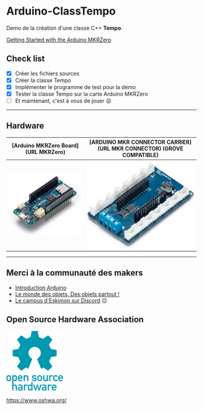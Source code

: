 # Arduino-ClassTempo

Demo de la création d'une classe C++ **Tempo**.

[Getting Started with the Arduino MKRZero](https://www.arduino.cc/en/Guide/ArduinoMKRZero)

## Check list

- [x] Créer les fichiers sources
- [x] Créer la classe Tempo
- [x] Implémenter le programme de test pour la démo
- [x] Tester la classe Tempo sur la carte Arduino MKRZero
- [ ] Et maintenant, c'est à vous de jouer :stuck_out_tongue_winking_eye:

---

## Hardware

|     [Arduino MKRZero Board](URL MKRZero)     | [ARDUINO MKR CONNECTOR CARRIER](URL MKR CONNECTOR) (GROVE COMPATIBLE) |
| :------------------------------------------: | :-------------------------------------------------------------------: |
| ![MKRZero](Images/arduino_mkrzero_board.png) |  ![MKR CONNECTOR CARRIER](Images/arduino_mkr_connector_carrier.png)   |

[URL MKRZero]: https://www.arduino.cc/en/Main/ArduinoBoardMKRZero
[URL MKR CONNECTOR]: https://store.arduino.cc/arduino-mkr-connector-carrier

---

## Merci à la communauté des makers

* [Introduction Arduino](https://github.com/b2renger/Introduction_Arduino)
* [Le monde des objets, Des objets partout !](https://www.locoduino.org/spip.php?article87)
* [Le campus d'Eskimon sur Discord](https://eskimon.fr/) :wink:

## Open Source Hardware Association

<!-- ![oshw-logo](oshw-logo-200-px.png) -->
<a href="https://www.oshwa.org/open-source-hardware-logo/"><img src="Images/oshw-logo-200-px.png" width="150"></a>

https://www.oshwa.org/
